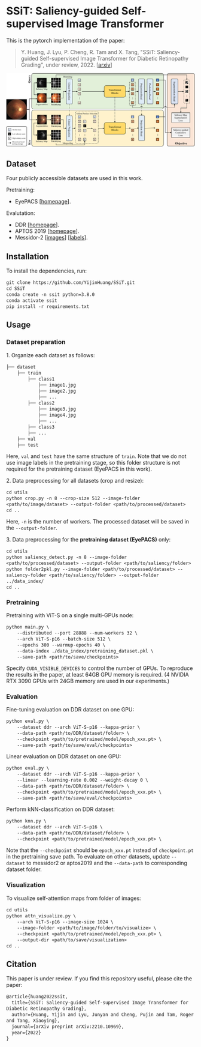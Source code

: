 # SSiT: Saliency-guided Self-supervised Image Transformer

This is the pytorch implementation of the paper:

> Y. Huang, J. Lyu, P. Cheng, R. Tam and X. Tang, "SSiT: Saliency-guided Self-supervised Image Transformer for Diabetic Retinopathy Grading", under review, 2022. \[[arxiv](https://arxiv.org/abs/2210.10969)\]

![](./imgs/SSiT.png)



## Dataset
Four publicly accessible datasets are used in this work.

Pretraining:
- EyePACS [[homepage](https://www.kaggle.com/c/diabetic-retinopathy-detection/overview)].

Evalutation:
- DDR [[homepage](https://github.com/nkicsl/DDR-dataset)].
- APTOS 2019 [[homepage](https://www.kaggle.com/c/aptos2019-blindness-detection/overview)].
- Messidor-2 [[images](https://www.adcis.net/en/third-party/messidor2/)] [[labels](https://www.kaggle.com/datasets/google-brain/messidor2-dr-grades)].



## Installation
To install the dependencies, run:
```shell
git clone https://github.com/YijinHuang/SSiT.git
cd SSiT
conda create -n ssit python=3.8.0
conda activate ssit
pip install -r requirements.txt
```



## Usage
### Dataset preparation

1\. Organize each dataset as follows:
```
├── dataset
    ├── train
        ├── class1
            ├── image1.jpg
            ├── image2.jpg
            ├── ...
        ├── class2
            ├── image3.jpg
            ├── image4.jpg
            ├── ...
        ├── class3
        ├── ...
    ├── val
    ├── test
```
Here, `val` and `test` have the same structure of  `train`. Note that we do not use image labels in the pretraining stage, so this folder structure is not required for the pretraining dataset (EyePACS in this work).

2\. Data preprocessing for all datasets (crop and resize):
```shell
cd utils
python crop.py -n 8 --crop-size 512 --image-folder <path/to/image/dataset> --output-folder <path/to/processed/dataset>
cd ..
```
Here, `-n` is the number of workers. The processed dataset will be saved in the `--output-folder`.

3\. Data preprocessing for the **pretraining dataset (EyePACS)** only:

```shell
cd utils
python saliency_detect.py -n 8 --image-folder <path/to/processed/dataset> --output-folder <path/to/saliency/folder>
python folder2pkl.py --image-folder <path/to/processed/dataset> --saliency-folder <path/to/saliency/folder> --output-folder ../data_index/
cd ..
```



### Pretraining
Pretraining with ViT-S on a single multi-GPUs node:
```shell
python main.py \
    --distributed --port 28888 --num-workers 32 \ 
    --arch ViT-S-p16 --batch-size 512 \
    --epochs 300 --warmup-epochs 40 \
    --data-index ./data_index/pretraining_dataset.pkl \
    --save-path <path/to/save/checkpoints> 
```
Specify `CUDA_VISIBLE_DEVICES` to control the number of GPUs. To reproduce the results in the paper, at least 64GB GPU memory is required. (4 NVIDIA RTX 3090 GPUs with 24GB memory are used in our experiments.)



### Evaluation
Fine-tuning evaluation on DDR dataset on one GPU:
```shell
python eval.py \
    --dataset ddr --arch ViT-S-p16 --kappa-prior \
    --data-path <path/to/DDR/dataset/folder> \
    --checkpoint <path/to/pretrained/model/epoch_xxx.pt> \
    --save-path <path/to/save/eval/checkpoints>
```

Linear evaluation on DDR dataset on one GPU:
```shell
python eval.py \
    --dataset ddr --arch ViT-S-p16 --kappa-prior \
    --linear --learning-rate 0.002 --weight-decay 0 \
    --data-path <path/to/DDR/dataset/folder> \
    --checkpoint <path/to/pretrained/model/epoch_xxx.pt> \
    --save-path <path/to/save/eval/checkpoints>
```

Perform kNN-classification on DDR dataset:
```shell
python knn.py \
    --dataset ddr --arch ViT-S-p16 \
    --data-path <path/to/DDR/dataset/folder> \
    --checkpoint <path/to/pretrained/model/epoch_xxx.pt> \
```

Note that the `--checkpoint` should be `epoch_xxx.pt` instead of `checkpoint.pt` in the pretraining save path. To evaluate on other datasets, update `--dataset` to messidor2 or aptos2019 and the `--data-path` to corresponding dataset folder.



### Visualization
To visualize self-attention maps from folder of images:
```shell
cd utils
python attn_visualize.py \
    --arch ViT-S-p16 --image-size 1024 \
    --image-folder <path/to/image/folder/to/visualize> \
    --checkpoint <path/to/pretrained/model/epoch_xxx.pt> \
    --output-dir <path/to/save/visualization>
cd ..
```



## Citation

This paper is under review. If you find this repository useful, please cite the paper:

```
@article{huang2022ssit,
  title={SSiT: Saliency-guided Self-supervised Image Transformer for Diabetic Retinopathy Grading},
  author={Huang, Yijin and Lyu, Junyan and Cheng, Pujin and Tam, Roger and Tang, Xiaoying},
  journal={arXiv preprint arXiv:2210.10969},
  year={2022}
}
```

